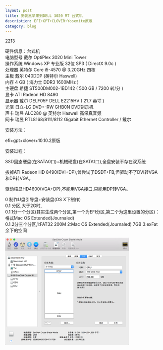 ```yaml
---
layout: post  
title: 安装黑苹果到DELL 3020 MT 台式机  
description: EFI+GPT+CLOVER+Yosemite原版  
category: blog   
---
```

2213


硬件信息：台式机  
电脑型号    戴尔 OptiPlex 3020 Mini Tower  
操作系统    Windows XP 专业版 32位 SP3 ( DirectX 9.0c )  
处理器  英特尔 Core i5-4570 @ 3.20GHz 四核  
主板    戴尔 040DDP (英特尔 Haswell)  
内存    4 GB ( 海力士 DDR3 1600MHz )  
主硬盘  希捷 ST500DM002-1BD142 ( 500 GB / 7200 转/分 )  
显卡    ATI Radeon HD 8490   
显示器  戴尔 DELF05F DELL E2215HV ( 21.7 英寸 )  
光驱    日立-LG DVD+-RW GHB0N DVD刻录机  
声卡    瑞昱 ALC280 @ 英特尔 Haswell 高保真音频  
网卡    瑞昱 RTL8168/8111/8112 Gigabit Ethernet Controller / 戴尔  


安装方法：  

efi+gpt+clover+10.10.2原版  
  
安装过程：  
  
SSD固态硬盘(在SATA0口)+机械硬盘(在SATA1口),全盘安装不存在双系统  
  
拔掉ATI Radeon HD 8490(DVI+DP),曾尝试了DSDT+FB,但驱动不了DVI转VGA和DP转VGA。  
  
驱动核显HD4600(VGA+DP),不能用VGA接口,只能用DP转VGA。  
  
0 制作U盘引导盘+安装盘(OS X下制作)  
0.1 分区,大于2G时,  
0.1.1分一个分区(其实生成两个分区,第一个为EFI分区,第二个为这里设置的分区)：格式Mac OS Extended(Journaled)  
0.1.2分三个分区,1:FAT32 200M 2:Mac OS Extended(Journaled) 7GB 3:exFat 余下的空间  

<img src="2015-03-20-install-yosemite-on-dell-3020-mini-tower/0.1.2_0.png" width = "400" alt="" align=center />

<!---

<img src="2015-03-20-install-yosemite-on-dell-3020-mini-tower/0.1.2_1.png" width = "400" alt="" align=center />  
<img src="2015-03-20-install-yosemite-on-dell-3020-mini-tower/0.1.2_2.png" width = "400" alt="" align=center />  
  
0.2 写入10.10.app  
    sudo 10.10.app/Contents/Resources/createinstallmedia --volume U盘位置 --applicationpath 10.10.app --no interaction  
例如：  
    sudo /Volumes/UPan/OS/Install\ OS\ X\ Yosemite.app/Contents/Resources/createinstallmedia --volume /Volumes/OSU/ --applicationpath /Volumes/UPan/OS/Install\ OS\ X\ Yosemite.app --no interaction  
  
<img src="2015-03-20-install-yosemite-on-dell-3020-mini-tower/0.2_0.png" width = "400" alt="" align=center />  
  
  
0.3 clover 安装到U盘(选择U盘,其实是安装到U盘的EFI分区)  
下载 http://sourceforge.net/projects/cloverefiboot/  
0.3.1分一个分区时：  
格式化EFI 为FAT32F分区 ,否则clover configer 看不到  
$ diskutil list  
$ sudo newfs_msdos -v EFI -F 32 /dev/rdisk3s1  
三个分区时,直接安装选择200M的FAT分区。  
0.3.2安装为EFI模式  
  
<img src="2015-03-20-install-yosemite-on-dell-3020-mini-tower/0.3.2_0.png" width = "400" alt="" align=center />  
<img src="2015-03-20-install-yosemite-on-dell-3020-mini-tower/0.3.2_1.png" width = "400" alt="" align=center />  
<img src="2015-03-20-install-yosemite-on-dell-3020-mini-tower/0.3.2_2.png" width = "400" alt="" align=center />  
<img src="2015-03-20-install-yosemite-on-dell-3020-mini-tower/0.3.2_3.png" width = "400" alt="" align=center />  
  
  
0.3.3 clover 配置  
  
首先默认选项全部清空,尤其是injectATI INTEL NV,然后 drivers64UEFI/中加入HFSPlus.efi ,删除VBoxHfs-64.efi.//否则五国：AppleACPIPlatform + IOPCIFamily 错误。  
  
加入FakeSMC.kext  
  
除了,   
Boot:  kext-dev-mode=1   
System Parameters:Inject Kexts=yes //否则kexts/10.10/下的驱动不加载,包括FakeSMC.kext..  
Devices:USB Inject=yes FixOwnership=yes //否则五国 waitting on <dict ID="0">....  
  
参见http://www.tonymacx86.com/yosemite-desktop-guides/144426-how-install-os-x-yosemite-using-clover.html  
  
1 安装系统  
1.0 转化硬盘从MBR到GPT(新买的INTEL SSD 没有转化,但成功了,可能默认为GPT).  
  
1.1 安装时BIOS设置  
硬盘AHCI模式,不需要关闭USB3.0  
EFI+GPT  
  
1.2 排除五国  
没有五国  
1.3 安装系统  
选择语言->磁盘工具->安装到SSD。。。大概十几分钟  
重启一次,U盘启动,选择"Install ..."继续,十分钟左右  
重启,选择 SSD硬盘 进入系统配置  
  
  
1.4 安装clover到硬盘EFI分区,设置启动为EFI+GPT  
转化EFI分区为FAT32格式,以便以后安装MAC+WINDOWS双系统,  
$ diskutil list  
$ sudo newfs_msdos -v EFI -F 32 /dev/rdisk0s1  
  
<img src="2015-03-20-install-yosemite-on-dell-3020-mini-tower/1.4_0.png" width = "400" alt="" align=center />  
  
Boot: -v kext-dev-mode=1   
Devices:USB Inject=yes FixOwnership=yes(?)  
拷入FakeSMC.kext   
  
2 安装驱动  
2.1 显卡  
Graphics:Inject Intel=yes,ig-platform-id=0x0d220003//(驱动HD4600)  
Ingect EDID =yes,Custom EDID=....//(识别显示器)  
2.1.1 怎么得到EDID？  
我是链接到白苹果上,用SwitchResX得到的  
2.2 声卡  
安装VoodooHDA.pmg ,开机有电流音,修改kext里info.list中的iGain=0,iMix=90  
2.3 网卡  
RealtekRTL8111.kext到kexts/10.10  
2.4 加载驱动,需要clover设置  
System Parameters:Inject Kexts=yes ,No Caches=yes  
  
<img src="2015-03-20-install-yosemite-on-dell-3020-mini-tower/2.4_0.png" width = "400" alt="" align=center />  
<img src="2015-03-20-install-yosemite-on-dell-3020-mini-tower/2.4_1.png" width = "400" alt="" align=center />  
<img src="2015-03-20-install-yosemite-on-dell-3020-mini-tower/2.4_2.png" width = "400" alt="" align=center />  
<img src="2015-03-20-install-yosemite-on-dell-3020-mini-tower/2.4_3.png" width = "400" alt="" align=center />  
<img src="2015-03-20-install-yosemite-on-dell-3020-mini-tower/2.4_4.png" width = "400" alt="" align=center />  
<img src="2015-03-20-install-yosemite-on-dell-3020-mini-tower/2.4_5.png" width = "400" alt="" align=center />  
<img src="2015-03-20-install-yosemite-on-dell-3020-mini-tower/2.4_6.png" width = "400" alt="" align=center />  
  
3 其他  
3.1 降频？  
不需要,自动调频  
  
4  移动多媒体类的文件夹到第二个硬盘  
lidj$ sudo mv Movies/ /Volumes/SecMedia/  
lidj$ ln -s /Volumes/SecMedia/Movies/ Movies  
  
<img src="2015-03-20-install-yosemite-on-dell-3020-mini-tower/4_0.png" width = "400" alt="" align=center />  

-->
